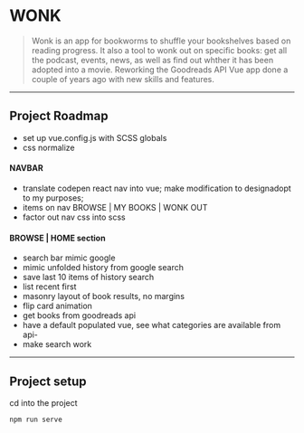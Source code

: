 # WONK 

> Wonk is an app for bookworms to shuffle your bookshelves based on reading progress. It also a tool to wonk out on specific books: get all the podcast, events, news, as well as find out whther it has been adopted into a movie. Reworking the Goodreads API Vue app done a couple of years ago with new skills and features.
 
___

## Project Roadmap

- set up vue.config.js with SCSS globals
- css normalize

#### NAVBAR

- translate codepen react nav into vue; make modification to  designadopt to my purposes;
- items on nav BROWSE | MY BOOKS | WONK OUT
- factor out nav css into scss

#### BROWSE | HOME section

- search bar mimic google
- mimic unfolded history from google search 
- save last 10 items of history search
- list recent first
- masonry layout of book results, no margins
- flip card animation
- get books from goodreads api
- have a default populated vue, see what categories are available from api- 
- make search work

___

## Project setup

cd into the project
```
npm run serve
```

